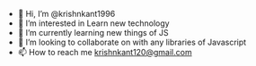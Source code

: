 - 👋 Hi, I’m @krishnkant1996
- 👀 I’m interested in Learn new technology 
- 🌱 I’m currently learning new things of JS
- 💞️ I’m looking to collaborate on with any libraries of Javascript
- 📫 How to reach me krishnkant120@gmail.com

<!---
krishnkant1996/krishnkant1996 is a ✨ special ✨ repository because its `README.md` (this file) appears on your GitHub profile.
You can click the Preview link to take a look at your changes.
--->
